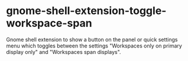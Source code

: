 # gnome-shell-extension-toggle-workspace-span
Gnome shell extension to show a button on the panel or quick settings menu which toggles between the settings "Workspaces only on primary display only" and "Workspaces span displays".

